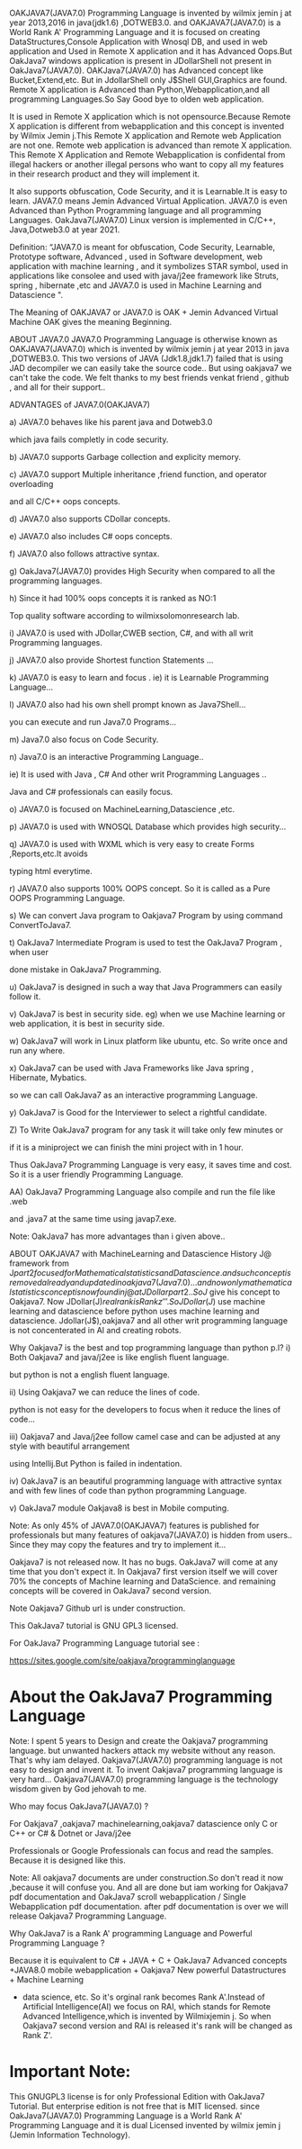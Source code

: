 OAKJAVA7(JAVA7.0) Programming Language is invented by wilmix jemin j at year 2013,2016 in java(jdk1.6) ,DOTWEB3.0. and OAKJAVA7(JAVA7.0) is a World Rank A' Programming Language and it is focused on creating DataStructures,Console Application with Wnosql DB, and used in web application and Used in Remote X application and it has Advanced Oops.But OakJava7 windows application is present in JDollarShell not present in OakJava7(JAVA7.0). OAKJava7(JAVA7.0) has Advanced concept like Bucket,Extend,etc. But in JdollarShell only J$Shell GUI,Graphics are found. Remote X application is Advanced than Python,Webapplication,and all programming Languages.So Say Good bye to olden web application.

It is used in Remote X application which is not opensource.Because Remote X application is different from webapplication and this concept is invented by Wilmix Jemin j.This Remote X application and Remote web Application are not one. Remote web application is advanced than remote X application. This Remote X Application and Remote Webapplication is confidental from illegal hackers or another illegal persons who want to copy all my features in their research product and they will implement it.

It also supports obfuscation, Code Security, and it is Learnable.It is easy to learn. JAVA7.0 means Jemin Advanced Virtual Application. JAVA7.0 is even Advanced than Python Programming language and all programming Languages. OakJava7(JAVA7.0) Linux version is implemented in C/C++, Java,Dotweb3.0 at year 2021.

Definition:
“JAVA7.0 is meant for obfuscation, Code Security, Learnable, Prototype software, Advanced , used in Software development, web application with machine learning , and it symbolizes
STAR symbol, used in applications like consolee and used with java/j2ee framework like Struts, spring , hibernate ,etc and JAVA7.0 is used in Machine Learning and Datascience ".

The Meaning of OAKJAVA7 or JAVA7.0 is OAK + Jemin Advanced Virtual Machine OAK gives the meaning Beginning.

ABOUT JAVA7.0
JAVA7.0 Programming Language is otherwise known as OAKJAVA7(JAVA7.0) which is invented by wilmix jemin j at year 2013 in java ,DOTWEB3.0. This two versions of JAVA (Jdk1.8,jdk1.7) failed that is using JAD decompiler we can
easily take the source code.. But using oakjava7 we can't take the code. We felt thanks to my best friends venkat friend , github , and all for their support..

ADVANTAGES of JAVA7.0(OAKJAVA7)

a) JAVA7.0 behaves like his parent java and  Dotweb3.0

which java fails completly in code security. 

b) JAVA7.0 supports Garbage collection and explicity memory.

c) JAVA7.0 support Multiple inheritance ,friend function, and operator overloading

and all C/C++ oops concepts.

d) JAVA7.0 also supports CDollar concepts.

e) JAVA7.0 also includes C# oops concepts.

f) JAVA7.0 also follows attractive syntax.

g)  OakJava7(JAVA7.0)   provides  High  Security when compared to all the  programming  languages.

h) Since it had  100% oops concepts it is ranked as NO:1

Top quality software according to wilmixsolomonresearch lab.

i) JAVA7.0 is used with JDollar,CWEB section, C#, and with all writ Programming languages.

j)  JAVA7.0  also  provide   Shortest  function Statements  ...

k)  JAVA7.0  is  easy   to  learn  and  focus  . ie) it  is  Learnable  Programming Language...

l)  JAVA7.0   also  had  his   own  shell  prompt  known  as  Java7Shell...

you  can  execute and  run  Java7.0 Programs...

m)  Java7.0  also   focus  on Code  Security.

n)  Java7.0  is  an interactive  Programming Language..

ie)  It  is  used   with  Java  ,  C#  And  other  writ  Programming Languages .. 

Java  and C#  professionals can  easily  focus. 

o)  JAVA7.0  is  focused on MachineLearning,Datascience  ,etc.

p)  JAVA7.0  is  used  with  WNOSQL  Database which  provides  high   security...

q)  JAVA7.0  is used  with  WXML  which  is  very  easy   to  create   Forms ,Reports,etc.It avoids

typing  html  everytime.  

r) JAVA7.0  also   supports   100%  OOPS  concept. So  it  is called as  a  Pure OOPS  Programming Language.

s)  We  can   convert   Java program  to  Oakjava7  Program  by   using  command  ConvertToJava7.

t)  OakJava7   Intermediate Program    is  used   to  test  the  OakJava7  Program  , when  user

done  mistake  in OakJava7 Programming. 

u) OakJava7    is  designed   in such  a  way   that  Java  Programmers  can   easily   follow it.

v)  OakJava7  is  best  in security  side. eg)   when  we use  Machine learning or web application, it  is best  in security side.

w)  OakJava7   will  work  in  Linux  platform like  ubuntu, etc. So write once  and  run any where.

x)  OakJava7   can  be used  with  Java Frameworks like  Java spring , Hibernate,  Mybatics.

so  we   can  call  OakJava7  as an  interactive  programming Language.

y) OakJava7  is  Good  for  the  Interviewer  to  select  a  rightful candidate.

Z)  To Write  OakJava7  program for  any task it will take  only few  minutes  or

if  it is  a miniproject  we  can  finish  the  mini project  with in 1 hour.

Thus  OakJava7  Programming Language is very  easy, it  saves  time and  cost. So it  is a user friendly  Programming Language.

AA)  OakJava7  Programming Language also compile and  run  the  file  like .web

and .java7   at the same time  using   javap7.exe. 


Note: OakJava7 has more advantages than i given above..

ABOUT OAKJAVA7 with MachineLearning and Datascience History
J@ framework from J$part2 focused for Mathematical statistics and Datascience. and such concept is removed already and updated in oakjava7(Java7.0)... and now only mathematical statistics concept is now found in j@ at JDollarpart2.. So J$ give his concept to Oakjava7. Now JDollar(J$) real rank is Rank z'''.
So JDollar(J$) use machine learning and datascience before python uses machine learning and datascience. Jdollar(J$),oakjava7 and all other writ programming language is not concenterated in AI and creating robots.

Why Oakjava7 is the best and top programming language than python p.l?
i) Both Oakjava7 and java/j2ee is like english fluent language.

but python is not a english fluent language.

ii) Using Oakjava7 we can reduce the lines of code.

python is not easy for the developers to focus when it reduce the lines of code...

iii) Oakjava7 and Java/j2ee follow camel case and can be adjusted at any style with beautiful arrangement

using Intellij.But Python is failed in indentation.

iv) OakJava7 is an beautiful programming language with attractive syntax and with few lines of code than python programming Language.

v) OakJava7 module Oakjava8 is best in Mobile computing.



Note:
As only 45% of JAVA7.0(OAKJAVA7) features is published for professionals but many features of oakjava7(JAVA7.0) is hidden from users.. Since they may copy the features and try to implement it...

Oakjava7 is not released now. It has no bugs. OakJava7 will come at any time that you don't expect it. In Oakjava7 first version itself we will cover 70% the concepts of Machine learning and DataScience. and remaining concepts will be covered in OakJava7 second version.

Note
Oakjava7 Github url is under construction.

This OakJava7 tutorial is GNU GPL3 licensed.

For OakJava7 Programming Language tutorial see :

https://sites.google.com/site/oakjava7programminglanguage

About the OakJava7 Programming Language
========================================
Note: I spent 5 years to Design and create the Oakjava7 programming language. but unwanted hackers attack my website without any reason. That's why iam delayed. Oakjava7(JAVA7.0) programming language is not easy to design and invent it. To invent Oakjava7 programming language is very hard... Oakjava7(JAVA7.0) programming language is the technology wisdom given by God jehovah to me.

Who may focus OakJava7(JAVA7.0) ?

For Oakjava7 ,oakjava7 machinelearning,oakjava7 datascience only C or C++ or C# & Dotnet or Java/j2ee

Professionals or Google Professionals can focus and read the samples. Because it is designed like this.

Note: All oakjava7 documents are under construction.So don't read it now ,because it will confuse you.
And all are done but iam working for Oakjava7 pdf documentation and OakJava7 scroll webapplication / Single Webapplication  pdf documentation.
after pdf documentation is over we will release Oakjava7 Programming Language.

Why OakJava7 is  a Rank  A' programming Language and  Powerful Programming Language ?

Because it is  equivalent to  C# + JAVA + C + OakJava7 Advanced  concepts +JAVA8.0 mobile webapplication + Oakjava7 New powerful Datastructures + Machine Learning
+ data science, etc. So it's orginal rank becomes Rank A'.Instead of Artificial Intelligence(AI) we  focus on
  RAI, which stands for Remote Advanced Intelligence,which is invented by Wilmixjemin j. So when Oakjava7 second version and  RAI is released it's rank
  will be  changed  as  Rank Z'. 

Important Note:
==============
This GNUGPL3 license is for only Professional Edition with OakJava7 Tutorial. But enterprise edition is not free that is MIT licensed. since OakJava7(JAVA7.0) Programming Language is a World Rank A' Programming Language and it is dual Licensed invented by wilmix jemin j (Jemin Information Technology).
